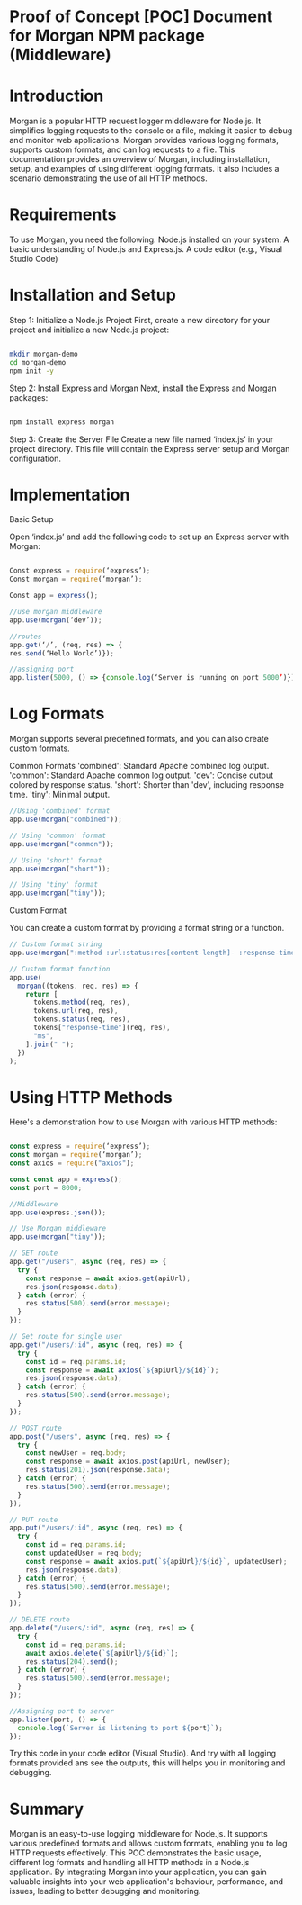 # Proof of Concept [POC] Document for Morgan NPM package (Middleware)

# Introduction

Morgan is a popular HTTP request logger middleware for Node.js. It simplifies logging requests to the console or a file, making it easier to debug and monitor web applications. Morgan provides various logging formats, supports custom formats, and can log requests to a file. This documentation provides an overview of Morgan, including installation, setup, and examples of using different logging formats. It also includes a scenario demonstrating the use of all HTTP methods.

# Requirements

To use Morgan, you need the following:
Node.js installed on your system.
A basic understanding of Node.js and Express.js.
A code editor (e.g., Visual Studio Code)

# Installation and Setup

Step 1: Initialize a Node.js Project
First, create a new directory for your project and initialize a new Node.js project:

```bash

mkdir morgan-demo
cd morgan-demo
npm init -y

```

Step 2: Install Express and Morgan
Next, install the Express and Morgan packages:

```bash

npm install express morgan

```

Step 3: Create the Server File
Create a new file named ‘index.js’ in your project directory. This file will contain the Express server setup and Morgan configuration.

# Implementation

Basic Setup

Open ‘index.js’ and add the following code to set up an Express server with Morgan:

```js

Const express = require(‘express’);
Const morgan = require(‘morgan’);

Const app = express();

//use morgan middleware
app.use(morgan(‘dev’));

//routes
app.get(‘/’, (req, res) => {
res.send(‘Hello World’)});

//assigning port
app.listen(5000, () => {console.log(‘Server is running on port 5000’)});

```

# Log Formats

Morgan supports several predefined formats, and you can also create custom formats.

Common Formats
'combined': Standard Apache combined log output.
'common': Standard Apache common log output.
'dev': Concise output colored by response status.
'short': Shorter than 'dev', including response time.
'tiny': Minimal output.

```js
//Using 'combined' format
app.use(morgan("combined"));

// Using 'common' format
app.use(morgan("common"));

// Using 'short' format
app.use(morgan("short"));

// Using 'tiny' format
app.use(morgan("tiny"));
```

Custom Format

You can create a custom format by providing a format string or a function.

```js
// Custom format string
app.use(morgan(":method :url:status:res[content-length]- :response-time ms"));

// Custom format function
app.use(
  morgan((tokens, req, res) => {
    return [
      tokens.method(req, res),
      tokens.url(req, res),
      tokens.status(req, res),
      tokens["response-time"](req, res),
      "ms",
    ].join(" ");
  })
);
```

# Using HTTP Methods

Here's a demonstration how to use Morgan with various HTTP methods:

```js

const express = require(‘express’);
const morgan = require(‘morgan’);
const axios = require("axios");

const const app = express();
const port = 8000;

//Middleware
app.use(express.json());

// Use Morgan middleware
app.use(morgan("tiny"));

// GET route
app.get("/users", async (req, res) => {
  try {
    const response = await axios.get(apiUrl);
    res.json(response.data);
  } catch (error) {
    res.status(500).send(error.message);
  }
});

// Get route for single user
app.get("/users/:id", async (req, res) => {
  try {
    const id = req.params.id;
    const response = await axios(`${apiUrl}/${id}`);
    res.json(response.data);
  } catch (error) {
    res.status(500).send(error.message);
  }
});

// POST route
app.post("/users", async (req, res) => {
  try {
    const newUser = req.body;
    const response = await axios.post(apiUrl, newUser);
    res.status(201).json(response.data);
  } catch (error) {
    res.status(500).send(error.message);
  }
});

// PUT route
app.put("/users/:id", async (req, res) => {
  try {
    const id = req.params.id;
    const updatedUser = req.body;
    const response = await axios.put(`${apiUrl}/${id}`, updatedUser);
    res.json(response.data);
  } catch (error) {
    res.status(500).send(error.message);
  }
});

// DELETE route
app.delete("/users/:id", async (req, res) => {
  try {
    const id = req.params.id;
    await axios.delete(`${apiUrl}/${id}`);
    res.status(204).send();
  } catch (error) {
    res.status(500).send(error.message);
  }
});

//Assigning port to server
app.listen(port, () => {
  console.log(`Server is listening to port ${port}`);
});

```

Try this code in your code editor (Visual Studio). And try with all logging formats provided ans see the outputs, this will helps you in monitoring and debugging.

# Summary

Morgan is an easy-to-use logging middleware for Node.js. It supports various predefined formats and allows custom formats, enabling you to log HTTP requests effectively. This POC demonstrates the basic usage, different log formats and handling all HTTP methods in a Node.js application.
By integrating Morgan into your application, you can gain valuable insights into your web application's behaviour, performance, and issues, leading to better debugging and monitoring.
